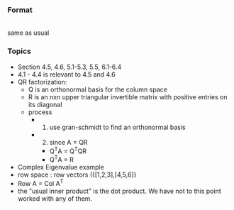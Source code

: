### Format
<br>same as usual
### Topics
* Section 4.5, 4.6, 5.1-5.3, 5.5, 6.1-6.4
* 4.1 - 4.4 is relevant to 4.5 and 4.6
* QR factorization:
  * Q is an orthonormal basis for the column space
  * R is an nxn upper triangular invertible matrix with positive entries on its diagonal
  * process  
    * 1. use gran-schmidt to find an orthonormal basis
    * 2. since A = QR
      * Q<sup>T</sup>A = Q<sup>T</sup>QR
      * Q<sup>T</sup>A = R
*  Complex Eigenvalue example
* row space : row vectors ({[1,2,3],[4,5,6]}
* Row A = Col A<sup>T</sup>
* the "usual inner product" is the dot product. We have not to this point worked with any of them.
